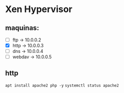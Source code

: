 # Xen Hypervisor

## maquinas:
- [ ] ftp -> 10.0.0.2  
- [x] http -> 10.0.0.3  
- [ ] dns -> 10.0.0.4  
- [ ] webdav -> 10.0.0.5  

## http
`apt install apache2 php -y`
`systemctl status apache2`

